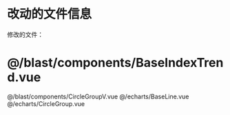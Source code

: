 # 改动的文件信息
修改的文件：
# @/blast/components/BaseIndexTrend.vue
@/blast/components/CircleGroupV.vue
@/echarts/BaseLine.vue
@/echarts/CircleGroup.vue
